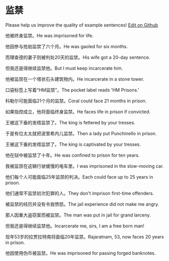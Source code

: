 # 监禁

Please help us improve the quality of example sentences! [Edit on Github](https://github.com/jiyushe/jiyu-example-sentence-source/blob/main/chinese/jianjin.md)

<p><span class="chinese">他被终身监禁。</span><span class="english">He was imprisoned for life.</span></p>

<p><span class="chinese">他因参与抢劫监禁了六个月。</span><span class="english">He was gaoled for six months.</span></p>

<p><span class="chinese">而理查德的妻子则被判处20天的监禁。</span><span class="english">His wife got a 20-day sentence.</span></p>

<p><span class="chinese">但我还是得继续监禁他。</span><span class="english">But I must keep incarcerate him.</span></p>

<p><span class="chinese">他被监禁在一个塔状石头建筑物内。</span><span class="english">He incarcerate in a stone tower.</span></p>

<p><span class="chinese">口袋标签上写着“HM监禁”。</span><span class="english">The pocket label reads 'HM Prisons.'</span></p>

<p><span class="chinese">科勒尔可能面临21个月的监禁。</span><span class="english">Coral could face 21 months in prison.</span></p>

<p><span class="chinese">如果指控成立，他将面临终身监禁。</span><span class="english">He faces life in prison if convicted.</span></p>

<p><span class="chinese">王被这下垂的发绺监禁了。</span><span class="english">The king is fettered by your tresses.</span></p>

<p><span class="chinese">于是有位太太就把波里希内儿监禁。</span><span class="english">Then a lady put Punchinello in prison.</span></p>

<p><span class="chinese">王被这下垂的发绺监禁了。</span><span class="english">The king is captivated by your tresses.</span></p>

<p><span class="chinese">他在狱中被监禁了十年。</span><span class="english">He was confined to prison for ten years.</span></p>

<p><span class="chinese">我被监禁在这辆行驶缓慢的电车里。</span><span class="english">I was imprisoned in the slow-moving car.</span></p>

<p><span class="chinese">他们每个人可能面临25年监禁的判决。</span><span class="english">Each could face up to 25 years in prison.</span></p>

<p><span class="chinese">他们通常不监禁初次犯罪的人。</span><span class="english">They don't imprison first-time offenders.</span></p>

<p><span class="chinese">被监禁的经历并没有令我愤怒。</span><span class="english">The jail experience did not make me angry.</span></p>

<p><span class="chinese">那人因重大盗窃案而被监禁。</span><span class="english">The man was put in jail for grand larceny.</span></p>

<p><span class="chinese">但我还是得继续监禁他。</span><span class="english">Incarcerate me, sirs, I am a free born man!</span></p>

<p><span class="chinese">现年53岁的拉贾拉特南将面临20年监禁。</span><span class="english">Rajaratnam, 53, now faces 20 years in prison.</span></p>

<p><span class="chinese">他因使用伪币被监禁。</span><span class="english">He was imprisoned for passing forged banknotes.</span></p>

